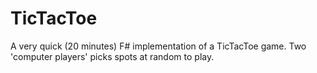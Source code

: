 # TicTacToe
A very quick (20 minutes) F# implementation of a TicTacToe game. Two 'computer players' picks spots at random to play.
